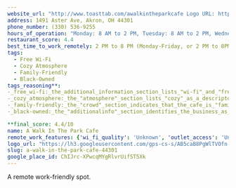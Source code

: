 ```yaml
---
website_url: "http://www.toasttab.com/awalkintheparkcafe Logo URL: https://lh3.googleusercontent.com/gps-cs-s/AB5caB8PgWlTVOfn-KmvDKkXRIOHsBFEsg-Gys_fGUcaWrnghwl85ffApyrT2eJwXiiwJVzNoXxwGenbQeeJatcRdmvbJSt4CKg8_4r340nPteqqgBPs9JSb0tc0BFvsF1FQrW51vNL03w=w408-h544-k-no"
address: 1491 Aster Ave, Akron, OH 44301
phone_number: (330) 536-9255
hours_of_operation: "Monday: 8 AM to 2 PM, Tuesday: 8 AM to 2 PM, Wednesday: 8 AM to 2 PM, Thursday: 8 AM to 2 PM, Friday: 8 AM to 2 PM, Saturday: 8 AM to 2 PM, Sunday: 8 AM to 2 PM"
restaurant_score: 4.4
best_time_to_work_remotely: 2 PM to 8 PM (Monday-Friday, or 2 PM to 8PM Sunday)
tags:
  - Free Wi-Fi
  - Cozy Atmosphere
  - Family-Friendly
  - Black-Owned
tags_reasoning**:
-_free_wi-fi:_the_additional_information_section_lists_"wi-fi"_and_"free_wi-fi"_as_amenities.
-_cozy_atmosphere:_the_"atmosphere"_section_lists_"cozy"_as_a_descriptor.
-_family-friendly:_the_"crowd"_section_indicates_that_the_cafe_is_"family-friendly,"_and_the_"children"_section_notes_the_presence_of_high_chairs_and_a_kids'_menu.
-_black-owned:_the_"additionalinfo"_section_identifies_the_business_as_black-owned.

**final_score: 4.4/10
name: A Walk In The Park Cafe
remote_work_features: {'wi_fi_quality': 'Unknown', 'outlet_access': 'Unknown', 'noise_level': 'Unknown', 'seating_comfort': 'Unknown', 'natural_light': 'Unknown', 'stay_duration_friendliness': 'Unknown', 'food_drink_options': 'Coffee, Comfort food, Healthy options, Quick bite, Small plates, Vegan options, Vegetarian options', 'bathroom_access': 'Yes', 'parking_availability': 'Free parking lot, Free street parking'}
logo_url: "https://lh3.googleusercontent.com/gps-cs-s/AB5caB8PgWlTVOfn-KmvDKkXRIOHsBFEsg-Gys_fGUcaWrnghwl85ffApyrT2eJwXiiwJVzNoXxwGenbQeeJatcRdmvbJSt4CKg8_4r340nPteqqgBPs9JSb0tc0BFvsF1FQrW51vNL03w=w408-h544-k-no"
slug: a-walk-in-the-park-cafe-44301
google_place_id: ChIJrc-XPwcqMYgRlvrUifST5Xk
---
```


A remote work-friendly spot.
